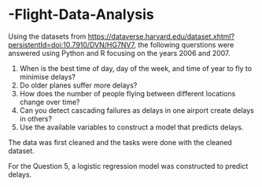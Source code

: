 # -Flight-Data-Analysis
Using the datasets from https://dataverse.harvard.edu/dataset.xhtml?persistentId=doi:10.7910/DVN/HG7NV7, the following querstions were answered using Python and R focusing on the years 2006 and 2007.
1. When is the best time of day, day of the week, and time of year to fly to minimise delays?
2. Do older planes suffer more delays?
3. How does the number of people flying between different locations change over time?
4. Can you detect cascading failures as delays in one airport create delays in others?
5. Use the available variables to construct a model that predicts delays.

The data was first cleaned and the tasks were done with the cleaned dataset.

For the Question 5, a logistic regression model was constructed to predict delays.
